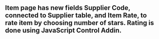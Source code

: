 ## Item page has new fields Supplier Code, connected to Supplier table, and Item Rate, to rate item by choosing number of stars. Rating is done using JavaScript Control Addin. 